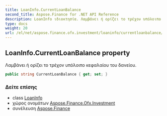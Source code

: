 ```yaml
---
title: LoanInfo.CurrentLoanBalance
second_title: Aspose.Finance for .NET API Reference
description: LoanInfo ιδιοκτησία. Λαμβάνει ή ορίζει το τρέχον υπόλοιπο κεφαλαίου του δανείου.
type: docs
weight: 20
url: /el/net/aspose.finance.ofx.investment/loaninfo/currentloanbalance/
---
```

## LoanInfo.CurrentLoanBalance property

Λαμβάνει ή ορίζει το τρέχον υπόλοιπο κεφαλαίου του δανείου.

```csharp
public string CurrentLoanBalance { get; set; }
```

### Δείτε επίσης

* class [LoanInfo](../)
* χώρος ονομάτων [Aspose.Finance.Ofx.Investment](../../loaninfo/)
* συνέλευση [Aspose.Finance](../../../)


